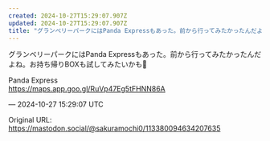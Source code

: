 ```yaml
---
created: 2024-10-27T15:29:07.907Z
updated: 2024-10-27T15:29:07.907Z
title: "グランベリーパークにはPanda Expressもあった。前から行ってみたかったんだよね。お持ち帰りBOXも試してみたいかも🥡Panda Expresshttp[...]"
---
```


<p>グランベリーパークにはPanda Expressもあった。前から行ってみたかったんだよね。お持ち帰りBOXも試してみたいかも🥡</p><p>Panda Express<br /><a href="https://maps.app.goo.gl/RuVp47Eg5tFHNN86A" target="_blank" rel="nofollow noopener noreferrer" translate="no"><span class="invisible">https://</span><span class="ellipsis">maps.app.goo.gl/RuVp47Eg5tFHNN</span><span class="invisible">86A</span></a></p>

&mdash; 2024-10-27 15:29:07 UTC

Original URL: https://mastodon.social/@sakuramochi0/113380094634207635
